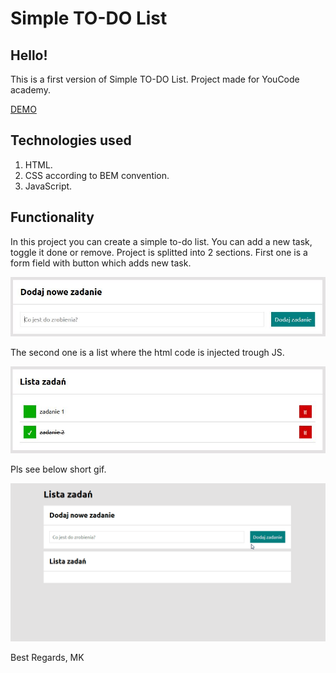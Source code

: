 # Simple TO-DO List

## Hello!
This is a first version of Simple TO-DO List. 
Project made for YouCode academy.

[DEMO](https://k1s1el.github.io/TO-DO-List/)

## Technologies used

1. HTML.
2. CSS according to BEM convention.
3. JavaScript.

## Functionality

In this project you can create a simple to-do list. You can add a new task, toggle it done or remove.
Project is splitted into 2 sections. First one is a form field with button which adds new task.

![PierwszaSekcja](images/first_section.JPG)

The second one is a list where the html code is injected trough JS.


![DrugaSekcja](images/second_section.JPG)

Pls see below short gif.

![Demo](images/demo.gif)

Best Regards,
MK
